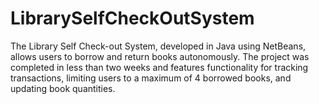 # LibrarySelfCheckOutSystem
The Library Self Check-out System, developed in Java using NetBeans, allows users to borrow and return books autonomously. The project was completed in less than two weeks and features functionality for tracking transactions, limiting users to a maximum of 4 borrowed books, and updating book quantities.
